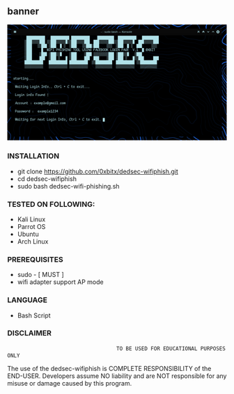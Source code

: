## banner
![1](https://github.com/0xbitx/dedsec-wifiphish/blob/master/banner.png)

### INSTALLATION
* git clone https://github.com/0xbitx/dedsec-wifiphish.git
* cd dedsec-wifiphish
* sudo bash dedsec-wifi-phishing.sh

### TESTED ON FOLLOWING:
* Kali Linux
* Parrot OS
* Ubuntu
* Arch Linux

### PREREQUISITES
* sudo - [ MUST ]
* wifi adapter support AP mode

### LANGUAGE 
* Bash Script

### DISCLAIMER
                                       TO BE USED FOR EDUCATIONAL PURPOSES ONLY

The use of the dedsec-wifiphish is COMPLETE RESPONSIBILITY of the END-USER. Developers assume NO liability and are NOT responsible for any misuse or damage caused by this program. 
